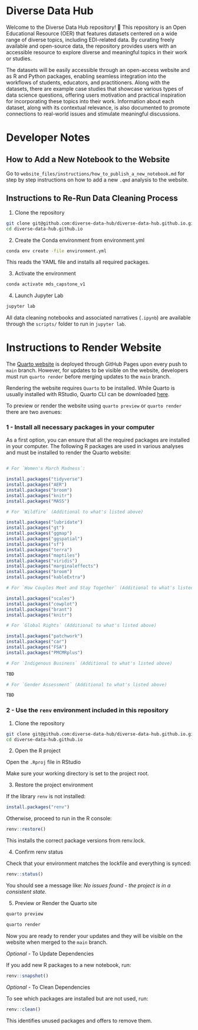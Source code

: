 # Diverse Data Hub

Welcome to the Diverse Data Hub repository! 👋 This repository is an Open Educational Resource (OER) that features datasets centered on a wide range of diverse topics, including EDI-related data. By curating freely available and open-source data, the repository provides users with an accessible resource to explore diverse and meaningful topics in their work or studies. 

The datasets will be easily accessible through an open-access website and as R and Python packages, enabling seamless integration into the workflows of students, educators, and practitioners. Along with the datasets, there are example case studies that showcase various types of data science questions, offering users motivation and practical inspiration for incorporating these topics into their work. Information about each dataset, along with its contextual relevance, is also documented to promote connections to real-world issues and stimulate meaningful discussions.

# Developer Notes

## How to Add a New Notebook to the Website

Go to `website_files/instructions/how_to_publish_a_new_notebook.md` for step by step instructions on how to add a new `.qmd` analysis to the website.

## Instructions to Re-Run Data Cleaning Process

1. Clone the repository

```bash
git clone git@github.com:diverse-data-hub/diverse-data-hub.github.io.git
cd diverse-data-hub.github.io
```

2. Create the Conda environment from environment.yml

```bash
conda env create -file environment.yml
```

This reads the YAML file and installs all required packages.

3. Activate the environment

```bash
conda activate mds_capstone_v1
```

4. Launch Jupyter Lab

```bash
jupyter lab
```

All data cleaning notebooks and associated narratives (`.ipynb`) are available through the `scripts/` folder to run in `jupyter lab`.

# Instructions to Render Website

The [Quarto website](https://diverse-data-hub.github.io/) is deployed through GitHub Pages upon every push to `main` branch. However, for updates to be visible on the website, developers must run `quarto render` before merging updates to the `main` branch.

Rendering the website requires `Quarto` to be installed. While Quarto is usually installed with RStudio, Quarto CLI can be downloaded [here](https://quarto.org/docs/get-started/).

To preview or render the website using `quarto preview` or `quarto render` there are two avenues:

### 1 - Install all necessary packages in your computer

As a first option, you can ensure that all the required packages are installed in your computer. The following R packages are used in various analyses and must be installed to render the Quarto website:

```r

# For `Women's March Madness`:

install.packages("tidyverse")
install.packages("AER")
install.packages("broom")
install.packages("knitr")
install.packages("MASS")

# For `Wildfire` (Additional to what's listed above)

install.packages("lubridate")
install.packages("gt")
install.packages("ggmap")
install.packages("ggspatial")
install.packages("sf")
install.packages("terra")
install.packages("maptiles")
install.packages("viridis")
install.packages("marginaleffects")
install.packages("broom")
install.packages("kableExtra")

# For `How Couples Meet and Stay Together` (Additional to what's listed above)

install.packages("scales")
install.packages("cowplot")
install.packages("brant")
install.packages("knitr")

# For `Global Rights` (Additional to what's listed above)

install.packages("patchwork")
install.packages("car")
install.packages("FSA")
install.packages("PMCMRplus")

# For `Indigenous Business` (Additional to what's listed above)

TBD

# For `Gender Assessment` (Additional to what's listed above)

TBD

```

### 2 - Use the `renv` environment included in this repository

1. Clone the repository

```bash
git clone git@github.com:diverse-data-hub/diverse-data-hub.github.io.git
cd diverse-data-hub.github.io
```

2. Open the R project

Open the `.Rproj` file in RStudio

Make sure your working directory is set to the project root.

3. Restore the project environment

If the library `renv` is not installed:

```R
install.packages("renv")  
```

Otherwise, proceed to run in the R console:

```R
renv::restore()
```

This installs the correct package versions from renv.lock.

4. Confirm renv status

Check that your environment matches the lockfile and everything is synced:

```R
renv::status()
```

You should see a message like: *No issues found - the project is in a consistent state.*

5. Preview or Render the Quarto site

```bash
quarto preview
```

```bash
quarto render
```

Now you are ready to render your updates and they will be visible on the website when merged to the `main` branch.

*Optional* - To Update Dependencies

If you add new R packages to a new notebook, run:

```r
renv::snapshot()
```

*Optional* - To Clean Dependencies

To see which packages are installed but are not used, run:

```r
renv::clean()
```

This identifies unused packages and offers to remove them.